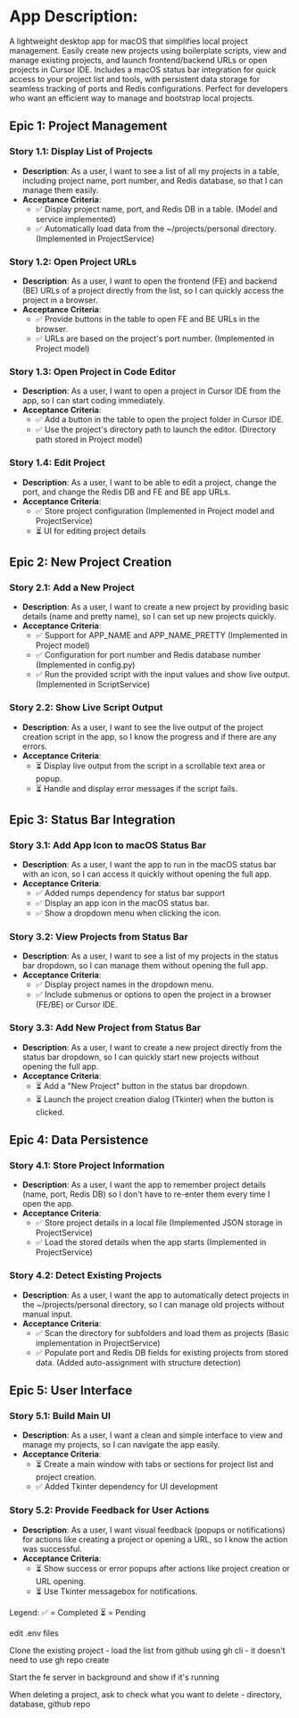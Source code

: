 # App Description:

A lightweight desktop app for macOS that simplifies local project management. Easily create new projects using boilerplate scripts, view and manage existing projects, and launch frontend/backend URLs or open projects in Cursor IDE. Includes a macOS status bar integration for quick access to your project list and tools, with persistent data storage for seamless tracking of ports and Redis configurations. Perfect for developers who want an efficient way to manage and bootstrap local projects.

## **Epic 1: Project Management**

### **Story 1.1: Display List of Projects**

- **Description**: As a user, I want to see a list of all my projects in a table, including project name, port number, and Redis database, so that I can manage them easily.
- **Acceptance Criteria**:
  - ✅ Display project name, port, and Redis DB in a table. (Model and service implemented)
  - ✅ Automatically load data from the ~/projects/personal directory. (Implemented in ProjectService)

### **Story 1.2: Open Project URLs**

- **Description**: As a user, I want to open the frontend (FE) and backend (BE) URLs of a project directly from the list, so I can quickly access the project in a browser.
- **Acceptance Criteria**:
  - ✅ Provide buttons in the table to open FE and BE URLs in the browser.
  - ✅ URLs are based on the project's port number. (Implemented in Project model)

### **Story 1.3: Open Project in Code Editor**

- **Description**: As a user, I want to open a project in Cursor IDE from the app, so I can start coding immediately.
- **Acceptance Criteria**:
  - ✅ Add a button in the table to open the project folder in Cursor IDE.
  - ✅ Use the project's directory path to launch the editor. (Directory path stored in Project model)

### **Story 1.4: Edit Project**

- **Description**: As a user, I want to be able to edit a project, change the port, and change the Redis DB and FE and BE app URLs.
- **Acceptance Criteria**:
  - ✅ Store project configuration (Implemented in Project model and ProjectService)
  - ⏳ UI for editing project details

## **Epic 2: New Project Creation**

### **Story 2.1: Add a New Project**

- **Description**: As a user, I want to create a new project by providing basic details (name and pretty name), so I can set up new projects quickly.
- **Acceptance Criteria**:
  - ✅ Support for APP_NAME and APP_NAME_PRETTY (Implemented in Project model)
  - ✅ Configuration for port number and Redis database number (Implemented in config.py)
  - ✅ Run the provided script with the input values and show live output. (Implemented in ScriptService)

### **Story 2.2: Show Live Script Output**

- **Description**: As a user, I want to see the live output of the project creation script in the app, so I know the progress and if there are any errors.
- **Acceptance Criteria**:
  - ⏳ Display live output from the script in a scrollable text area or popup.
  - ⏳ Handle and display error messages if the script fails.

## **Epic 3: Status Bar Integration**

### **Story 3.1: Add App Icon to macOS Status Bar**

- **Description**: As a user, I want the app to run in the macOS status bar with an icon, so I can access it quickly without opening the full app.
- **Acceptance Criteria**:
  - ✅ Added rumps dependency for status bar support
  - ✅ Display an app icon in the macOS status bar.
  - ✅ Show a dropdown menu when clicking the icon.

### **Story 3.2: View Projects from Status Bar**

- **Description**: As a user, I want to see a list of my projects in the status bar dropdown, so I can manage them without opening the full app.
- **Acceptance Criteria**:
  - ✅ Display project names in the dropdown menu.
  - ✅ Include submenus or options to open the project in a browser (FE/BE) or Cursor IDE.

### **Story 3.3: Add New Project from Status Bar**

- **Description**: As a user, I want to create a new project directly from the status bar dropdown, so I can quickly start new projects without opening the full app.
- **Acceptance Criteria**:
  - ⏳ Add a "New Project" button in the status bar dropdown.
  - ⏳ Launch the project creation dialog (Tkinter) when the button is clicked.

## **Epic 4: Data Persistence**

### **Story 4.1: Store Project Information**

- **Description**: As a user, I want the app to remember project details (name, port, Redis DB) so I don't have to re-enter them every time I open the app.
- **Acceptance Criteria**:
  - ✅ Store project details in a local file (Implemented JSON storage in ProjectService)
  - ✅ Load the stored details when the app starts (Implemented in ProjectService)

### **Story 4.2: Detect Existing Projects**

- **Description**: As a user, I want the app to automatically detect projects in the ~/projects/personal directory, so I can manage old projects without manual input.
- **Acceptance Criteria**:
  - ✅ Scan the directory for subfolders and load them as projects (Basic implementation in ProjectService)
  - ✅ Populate port and Redis DB fields for existing projects from stored data. (Added auto-assignment with structure detection)

## **Epic 5: User Interface**

### **Story 5.1: Build Main UI**

- **Description**: As a user, I want a clean and simple interface to view and manage my projects, so I can navigate the app easily.
- **Acceptance Criteria**:
  - ⏳ Create a main window with tabs or sections for project list and project creation.
  - ✅ Added Tkinter dependency for UI development

### **Story 5.2: Provide Feedback for User Actions**

- **Description**: As a user, I want visual feedback (popups or notifications) for actions like creating a project or opening a URL, so I know the action was successful.
- **Acceptance Criteria**:
  - ⏳ Show success or error popups after actions like project creation or URL opening.
  - ⏳ Use Tkinter messagebox for notifications.

Legend:
✅ = Completed
⏳ = Pending

edit .env files

Clone the existing project - load the list from github using gh cli - it doesn't need to use gh repo create

Start the fe server in background and show if it's running

When deleting a project, ask to check what you want to delete - directory, database, github repo

